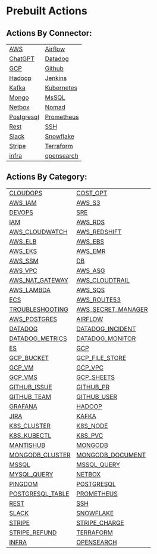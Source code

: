 # Prebuilt Actions

## Actions By Connector:

|                                                                        |                                                                          |
| ---------------------------------------------------------------------- | ------------------------------------------------------------------------ |
| [AWS](../connnecting/connectors/aws/action\_aws.md)                      | [Airflow](../connnecting/connectors/airflow/action\_airflow.md)          |
| [ChatGPT](../lists/action\_CHATGPT.md)                                 | [Datadog](../connnecting/connectors/datadog/action\_datadog/)            |
| [GCP](../connnecting/connectors/gcp/action\_gcp/)                      | [Github](../connnecting/connectors/github/action\_github.md)             |
| [Hadoop](../connnecting/connectors/hadoop/action\_hadoop.md)           | [Jenkins](../connnecting/connectors/jenkins/action\_jenkins.md)          |
| [Kafka](../connnecting/connectors/apache-kafka/action\_kafka.md)       | [Kubernetes](../connnecting/connectors/kubernetes/action\_k8s.md)        |
| [Mongo](../connnecting/connectors/mongodb/action\_mongodb.md)          | [MsSQL](../connnecting/connectors/ms-sql/action\_mssql.md)               |
| [Netbox](../connnecting/connectors/netbox/action\_netbox.md)           | [Nomad](../connnecting/connectors/nomad/action\_nomad.md)                |
| [Postgresql](../connnecting/connectors/postgres/action\_postgresql.md) | [Prometheus](../connnecting/connectors/prometheus/action\_prometheus.md) |
| [Rest](../connnecting/connectors/rest/action\_rest.md)                 | [SSH](../connnecting/connectors/ssh/action\_ssh.md)                      |
| [Slack](../connnecting/connectors/slack/action\_slack.md)              | [Snowflake](../connnecting/connectors/snowflake/action\_snowflake.md)    |
| [Stripe](../connnecting/connectors/stripe/action\_stripe.md)           | [Terraform](../connnecting/connectors/terraform/action\_terraform.md)    |
| [infra](../lists/action\_INFRA.md)                                     | [opensearch](../connnecting/connectors/opensearch/action\_opensearch.md) |

## Actions By Category:

|                                                                                                   |                                                                                                   |
| ------------------------------------------------------------------------------------------------- | ------------------------------------------------------------------------------------------------- |
| [CLOUDOPS](../lists/action\_CLOUDOPS.md)                                                          | [COST\_OPT](../lists/action\_COST\_OPT.md)                                                        |
| [AWS\_IAM](../lists/action\_AWS\_IAM.md)                                                          | [AWS\_S3](../lists/action\_AWS\_S3.md)                                                            |
| [DEVOPS](../lists/action\_DEVOPS.md)                                                              | [SRE](../lists/action\_SRE.md)                                                                    |
| [IAM](../lists/action\_IAM.md)                                                                    | [AWS\_RDS](../lists/action\_AWS\_RDS.md)                                                          |
| [AWS\_CLOUDWATCH](../lists/action\_AWS\_CLOUDWATCH.md)                                            | [AWS\_REDSHIFT](../lists/action\_AWS\_REDSHIFT.md)                                                |
| [AWS\_ELB](../lists/action\_AWS\_ELB.md)                                                          | [AWS\_EBS](../lists/action\_AWS\_EBS.md)                                                          |
| [AWS\_EKS](../lists/action\_AWS\_EKS.md)                                                          | [AWS\_EMR](../lists/action\_AWS\_EMR.md)                                                          |
| [AWS\_SSM](../lists/action\_AWS\_SSM.md)                                                          | [DB](../lists/action\_DB.md)                                                                      |
| [AWS\_VPC](../lists/action\_AWS\_VPC.md)                                                          | [AWS\_ASG](../lists/action\_AWS\_ASG.md)                                                          |
| [AWS\_NAT\_GATEWAY](../lists/action\_AWS\_NAT\_GATEWAY.md)                                        | [AWS\_CLOUDTRAIL](../lists/action\_AWS\_CLOUDTRAIL.md)                                            |
| [AWS\_LAMBDA](../lists/action\_AWS\_LAMBDA.md)                                                    | [AWS\_SQS](../lists/action\_AWS\_SQS.md)                                                          |
| [ECS](../lists/action\_ECS.md)                                                                    | [AWS\_ROUTE53](../lists/action\_AWS\_ROUTE53.md)                                                  |
| [TROUBLESHOOTING](../lists/action\_TROUBLESHOOTING.md)                                            | [AWS\_SECRET\_MANAGER](../lists/action\_AWS\_SECRET\_MANAGER.md)                                  |
| [AWS\_POSTGRES](../lists/action\_AWS\_POSTGRES.md)                                                | [AIRFLOW](../connnecting/connectors/airflow/action\_airflow.md)                                   |
| [DATADOG](../connnecting/connectors/datadog/action\_datadog/)                                     | [DATADOG\_INCIDENT](../lists/action\_DATADOG\_INCIDENT.md)                                        |
| [DATADOG\_METRICS](../connnecting/connectors/datadog/action\_datadog/action\_datadog\_metrics.md) | [DATADOG\_MONITOR](../connnecting/connectors/datadog/action\_datadog/action\_datadog\_monitor.md) |
| [ES](../connnecting/connectors/elasticsearch/action\_es.md)                                       | [GCP](../connnecting/connectors/gcp/action\_gcp/)                                                 |
| [GCP\_BUCKET](../connnecting/connectors/gcp/action\_gcp/action\_gcp\_bucket.md)                   | [GCP\_FILE\_STORE](../lists/action\_GCP\_FILE\_STORE.md)                                          |
| [GCP\_VM](../connnecting/connectors/gcp/action\_gcp/action\_gcp\_vm.md)                           | [GCP\_VPC](../lists/action\_GCP\_VPC.md)                                                          |
| [GCP\_VMS](../lists/action\_GCP\_VMS.md)                                                          | [GCP\_SHEETS](../lists/action\_GCP\_SHEETS.md)                                                    |
| [GITHUB\_ISSUE](../lists/action\_GITHUB\_ISSUE.md)                                                | [GITHUB\_PR](../lists/action\_GITHUB\_PR.md)                                                      |
| [GITHUB\_TEAM](../lists/action\_GITHUB\_TEAM.md)                                                  | [GITHUB\_USER](../lists/action\_GITHUB\_USER.md)                                                  |
| [GRAFANA](../connnecting/connectors/grafana/action\_grafana.md)                                   | [HADOOP](../connnecting/connectors/hadoop/action\_hadoop.md)                                      |
| [JIRA](../connnecting/connectors/jira/action\_jira.md)                                            | [KAFKA](../connnecting/connectors/apache-kafka/action\_kafka.md)                                  |
| [K8S\_CLUSTER](../lists/action\_K8S\_CLUSTER.md)                                                  | [K8S\_NODE](../lists/action\_K8S\_NODE.md)                                                        |
| [K8S\_KUBECTL](../lists/action\_K8S\_KUBECTL.md)                                                  | [K8S\_PVC](../lists/action\_K8S\_PVC.md)                                                          |
| [MANTISHUB](../lists/action\_MANTISHUB.md)                                                        | [MONGODB](../connnecting/connectors/mongodb/action\_mongodb.md)                                   |
| [MONGODB\_CLUSTER](../lists/action\_MONGODB\_CLUSTER.md)                                          | [MONGODB\_DOCUMENT](../lists/action\_MONGODB\_DOCUMENT.md)                                        |
| [MSSQL](../connnecting/connectors/ms-sql/action\_mssql.md)                                        | [MSSQL\_QUERY](../lists/action\_MSSQL\_QUERY.md)                                                  |
| [MYSQL\_QUERY](../lists/action\_MYSQL\_QUERY.md)                                                  | [NETBOX](../connnecting/connectors/netbox/action\_netbox.md)                                      |
| [PINGDOM](../connnecting/connectors/pingdom/action\_pingdom.md)                                   | [POSTGRESQL](../connnecting/connectors/postgres/action\_postgresql.md)                            |
| [POSTGRESQL\_TABLE](../lists/action\_POSTGRESQL\_TABLE.md)                                        | [PROMETHEUS](../connnecting/connectors/prometheus/action\_prometheus.md)                          |
| [REST](../connnecting/connectors/rest/action\_rest.md)                                            | [SSH](../connnecting/connectors/ssh/action\_ssh.md)                                               |
| [SLACK](../connnecting/connectors/slack/action\_slack.md)                                         | [SNOWFLAKE](../connnecting/connectors/snowflake/action\_snowflake.md)                             |
| [STRIPE](../connnecting/connectors/stripe/action\_stripe.md)                                      | [STRIPE\_CHARGE](../lists/action\_STRIPE\_CHARGE.md)                                              |
| [STRIPE\_REFUND](../lists/action\_STRIPE\_REFUND.md)                                              | [TERRAFORM](../connnecting/connectors/terraform/action\_terraform.md)                             |
| [INFRA](../lists/action\_INFRA.md)                                                                | [OPENSEARCH](../connnecting/connectors/opensearch/action\_opensearch.md)                          |
